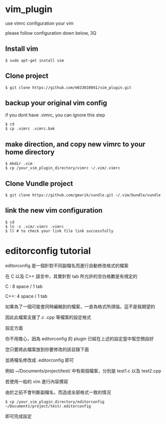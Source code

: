 # vim_plugin
use vimrc configuration your vim

please follow configuration down below, 3Q

## Install vim

    $ sudo apt-get install vim

## Clone project

    $ git clone https://github.com/m033010041/vim_plugin.git

## backup your original vim config

if you dont have .vimrc, you can ignore this step

    $ cd
    $ cp .vimrc .vimrc.bak

## make direction, and copy new vimrc to your home directory

    $ mkdir .vim
    $ cp /your_vim_plugin_directory/vimrc ~/.vim/.vimrc

## Clone Vundle project

    $ git clone https://github.com/gmarik/vundle.git ~/.vim/bundle/vundle

## link the new vim configuration

    $ cd
    $ ln -s .vim/.vimrc .vimrc
    $ ll # to check your link file link successfully


# editorconfig tutorial

editorconfig 是一個針對不同副檔名而進行自動修改格式的檔案

在 C 以及 C++ 語言中，其實針對 tab 所允許的空白格數是有規定的

C  : 8 space / 1 tab

C++: 4 space / 1 tab

如果為了一個可能會同時編輯到的檔案，一直為格式所煩惱，這不是我期望的

因此此檔案支援了.c .cpp 等檔案的設定格式

設定方面

你不用擔心，因為 editorconfig 的 plugin 已經在上述的設定當中幫您預設好

您只要將此檔案放到你要修改的該目錄下面

並將檔名修改成 .editorconfig 即可

例如 ~/Documents/project/test/ 中有兩個檔案，分別是 test1.c 以及 test2.cpp

若使用一般的 vim 進行內容撰寫

由於之前不會判斷副檔名，而造成全部格式一致的情況

    $ cp /your_vim_plugin_directory/editorconfig ~/Documents/project/test/.editorconfig

即可完成設定

